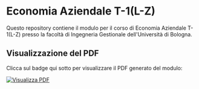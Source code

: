 # Economia Aziendale T-1(L-Z)

Questo repository contiene il modulo per il corso di Economia Aziendale T-1(L-Z) presso la facoltà di Ingegneria Gestionale dell'Università di Bologna.

## Visualizzazione del PDF

Clicca sul badge qui sotto per visualizzare il PDF generato del modulo:

[![Visualizza PDF](https://img.shields.io/badge/Visualizza%20PDF-File%20Latex-blue)](https://NOME_UTENTE.github.io/NOME_REPO/Formulario.pdf)

